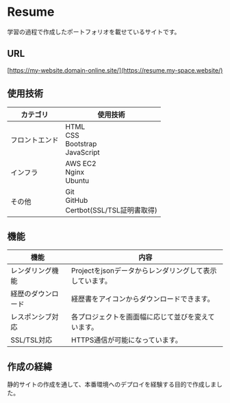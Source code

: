 # Resume
学習の過程で作成したポートフォリオを載せているサイトです。

## URL
[https://my-website.domain-online.site/](https://resume.my-space.website/)

## 使用技術
| カテゴリ | 使用技術 |
|------|------|
| フロントエンド | HTML<br>CSS<br>Bootstrap<br>JavaScript |
| インフラ | AWS EC2<br>Nginx<br>Ubuntu |
| その他 | Git<br>GitHub<br>Certbot(SSL/TSL証明書取得) |

## 機能
| 機能 | 内容 |
| ------- | ------- |
| レンダリング機能 | Projectをjsonデータからレンダリングして表示しています。|
| 経歴のダウンロード | 経歴書をアイコンからダウンロードできます。 |
| レスポンシブ対応 | 各プロジェクトを画面幅に応じて並びを変えています。 |
| SSL/TSL対応 | HTTPS通信が可能になっています。 |

## 作成の経緯
静的サイトの作成を通して、本番環境へのデプロイを経験する目的で作成しました。
